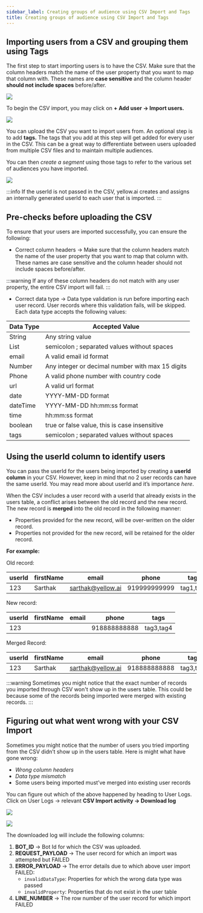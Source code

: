 ```yaml
---
sidebar_label: Creating groups of audience using CSV Import and Tags
title: Creating groups of audience using CSV Import and Tags
---
```


## Importing users from a CSV and grouping them using Tags
The first step to start importing users is to have the CSV. Make sure that the column headers match the name of the user property that you want to map that column with. These names are **case sensitive** and the column header **should not include spaces** before/after.

![](https://i.imgur.com/gEcRb2s.jpg)

To begin the CSV import, you may click on **+ Add user → Import users.**

![](https://i.imgur.com/ntdUjuO.jpg)

You can upload the CSV you want to import users from. An optional step is to add **tags.** The tags that you add at this step will get added for every user in the CSV. This can be a great way to differentiate between users uploaded from multiple CSV files and to maintain multiple audiences.

You can then *create a segment* using those tags to refer to the various set of audiences you have imported.

![](https://i.imgur.com/Asg1896.jpg)

:::info
If the userId is not passed in the CSV, yellow.ai creates and assigns an internally generated userId to each user that is imported.
:::

## Pre-checks before uploading the CSV

To ensure that your users are imported successfully, you can ensure the following:
- Correct column headers → Make sure that the column headers match the name of the user property that you want to map that column with. These names are case sensitive and the column header should not include spaces before/after. 

:::warning
If any of these column headers do not match with any user property, the entire CSV import will fail.
:::

- Correct data type → Data type validation is run before importing each user record. User records where this validation fails, will be skipped. Each data type accepts the following values:

| Data Type | Accepted Value                                   |
|-----------|--------------------------------------------------|
| String    | Any string value                                 |
| List      | semicolon ; separated values without spaces      |
| email     | A valid email id format                          |
| Number    | Any integer or decimal number with max 15 digits |
| Phone     | A valid phone number with country code           |
| url       | A valid url format                               |
| date      | YYYY-MM-DD format                                |
| dateTime  | YYYY-MM-DD hh:mm:ss format                       |
| time      | hh:mm:ss format                                  |
| boolean   | true or false value, this is case insensitive    |
| tags      | semicolon ; separated values without spaces      |

## Using the userId column to identify users

You can pass the userId for the users being imported by creating a **userId column** in your CSV. However, keep in mind that no 2 user records can have the same userId. You may read more about userId and it’s importance *here*.

When the CSV includes a user record with a userId that already exists in the users table, a conflict arises between the old record and the new record. The new record is **merged** into the old record in the following manner:

- Properties provided for the new record, will be over-written on the older record.
- Properties not provided for the new record, will be retained for the older record.

**For example:**


Old record:

| userId | firstName | email             | phone        | tags      |
|--------|-----------|-------------------|--------------|-----------|
|    123 | Sarthak   | sarthak@yellow.ai | 919999999999 | tag1,tag2 |

New record:

| userId | firstName | email | phone        | tags      |
|--------|-----------|-------|--------------|-----------|
|    123 |           |       | 918888888888 | tag3,tag4 |

Merged Record:

| userId | firstName | email             | phone        | tags      |
|--------|-----------|-------------------|--------------|-----------|
|    123 | Sarthak   | sarthak@yellow.ai | 918888888888 | tag3,tag4 |

:::warning
Sometimes you might notice that the exact number of records you imported through CSV won't show up in the users table. This could be because some of the records being imported were merged with existing records.
:::

## Figuring out what went wrong with your CSV Import

Sometimes you might notice that the number of users you tried importing from the CSV didn’t show up in the users table. Here is might what have gone wrong:
- *Wrong column headers*
- *Data type mismatch*
- Some users being imported must’ve merged into existing user records

You can figure out which of the above happened by heading to User Logs. Click on User Logs →  relevant **CSV Import activity → Download log**


![](https://i.imgur.com/5jj2BgM.jpg)

![](https://i.imgur.com/55QuPiA.jpg)

The downloaded log will include the following columns:
1. **BOT_ID** → Bot Id for which the CSV was uploaded.
2. **REQUEST_PAYLOAD** → The user record for which an import was attempted but FAILED
3. **ERROR_PAYLOAD** → The error details due to which above user import FAILED:
    - `invalidDataType`: Properties for which the wrong data type was passed
    - `invalidProperty`: Properties that do not exist in the user table
4. **LINE_NUMBER** → The row number of the user record for which import FAILED
